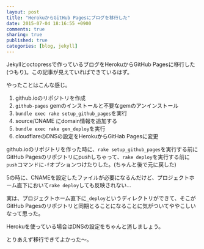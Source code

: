 ```yaml
---
layout: post
title: "HerokuからGitHub Pagesにブログを移行した"
date: 2015-07-04 18:16:55 +0900
comments: true
sharing: true
published: true
categories: [blog, jekyll]
---
```


Jekyllとoctopressで作っているブログをHerokuからGitHub Pagesに移行した(つもり)。この記事が見えていればできているはず。
<!-- more -->

やったことはこんな感じ。

1. github.ioのリポジトリを作成
2. `github-pages` gemのインストールと不要なgemのアンインストール
3. `bundle exec rake setup_github_pages`を実行
4. source/CNAME にdomain情報を追加する
5. `bundle exec rake gen_deploy`を実行
6. cloudflareのDNSの設定をHerokuからGitHab Pagesに変更

github.ioのリポジトリを作った時に、`rake setup_github_pages`を実行する前にGitHub Pagesのリポジトリにpushしちゃって、`rake deploy`を実行する前に`push`コマンドに`-f`オプションつけたりした。(ちゃんと後で元に戻した)


5の時に、CNAMEを設定したファイルが必要になるんだけど、プロジェクトホーム直下において`rake deploy`しても反映されない...

実は、プロジェクトホーム直下に`_deploy`というディレクトリができて、そこがGitHub Pagesのリポジトリと同期とることになることに気がついてややこしいなって思った。


Herokuを使っている場合はDNSの設定をちゃんと消しましょう。

とりあえず移行できてよかった〜。

